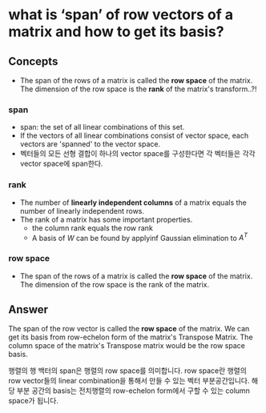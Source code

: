 # **what is ‘span’ of row vectors of a matrix and how to get its basis?**

## **Concepts**

* The span of the rows of a matrix is called the **row space** of the matrix. The dimension of the row space is the **rank** of the matrix's transform..?!

### **span**
* span: the set of all linear combinations of this set. 
* If the vectors of all linear combinations consist of vector space, each vectors are 'spanned' to the vector space. 
* 벡터들의 모든 선형 결합이 하나의 vector space를 구성한다면 각 벡터들은 각각 vector space에 span한다. 
### **rank**
* The number of **linearly independent columns** of a matrix equals the number of linearly independent rows. 
* The rank of a matrix has some important properties. 
    * the column rank equals the row rank
    * A basis of $W$ can be found by applyinf Gaussian elimination to $A^T$
### **row space**
* The span of the rows of a matrix is called the **row space** of the matrix. The dimension of the row space is the rank of the matrix. 


## **Answer**
The span of the row vector is called the **row space** of the matrix. We can get its basis from row-echelon form of the matrix's Transpose Matrix. The column space of the matrix's Transpose matrix would be the row space basis. 

행렬의 행 백터의 span은 행렬의 row space를 의미합니다. row space란 행렬의 row vector들의 linear combination을 통해서 만들 수 있는 벡터 부분공간입니다. 해당 부분 공간의 basis는 전치행렬의 row-echelon form에서 구할 수 있는 column space가 됩니다. 
